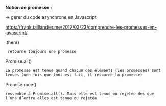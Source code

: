  
 **Notion de promesse :**

 -> gérer du code asynchrone en Javascript 
 
 https://frank.taillandier.me/2017/03/23/comprendre-les-promesses-en-javascript/

 

 .then()   
 
     retourne toujours une promesse

 Promise.all()   

    La promesse est tenue quand chacun des éléments (les promesses) sont tenues (une fois que tout est fait, il retourne la promesse)

Promise.race()   

    ressemble à Promise.all(). Mais elle est tenue ou rejetée dès que l’une d’entre elles est tenue ou rejetée
